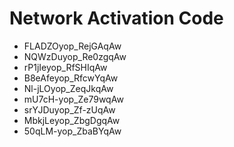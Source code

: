 # Network Activation Code
* FLADZOyop_RejGAqAw
* NQWzDuyop_Re0zgqAw
* rP1jIeyop_RfSHIqAw
* B8eAfeyop_RfcwYqAw
* Nl-jLOyop_ZeqJkqAw
* mU7cH-yop_Ze79wqAw
* srYJDuyop_Zf-zUqAw
* MbkjLeyop_ZbgDgqAw
* 50qLM-yop_ZbaBYqAw